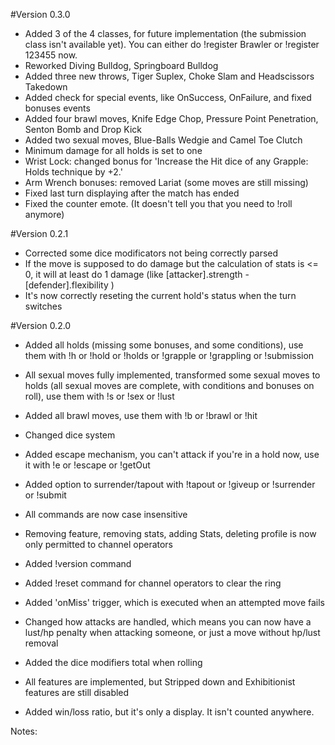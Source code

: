 #Version 0.3.0
- Added 3 of the 4 classes, for future implementation (the submission class isn't available yet). You can either do !register Brawler or !register 123455 now.
- Reworked Diving Bulldog, Springboard Bulldog
- Added three new throws, Tiger Suplex, Choke Slam and Headscissors Takedown
- Added check for special events, like OnSuccess, OnFailure, and fixed bonuses events
- Added four brawl moves, Knife Edge Chop, Pressure Point Penetration, Senton Bomb and Drop Kick
- Added two sexual moves, Blue-Balls Wedgie and Camel Toe Clutch
- Minimum damage for all holds is set to one
- Wrist Lock: changed bonus for 'Increase the Hit dice of any Grapple: Holds technique by +2.'
- Arm Wrench bonuses: removed Lariat (some moves are still missing)
- Fixed last turn displaying after the match has ended
- Fixed the counter emote. (It doesn't tell you that you need to !roll anymore)

#Version 0.2.1
- Corrected some dice modificators not being correctly parsed
- If the move is supposed to do damage but the calculation of stats is <= 0, it will at least do 1 damage (like [attacker].strength - [defender].flexibility )
- It's now correctly reseting the current hold's status when the turn switches

#Version 0.2.0

- Added all holds (missing some bonuses, and some conditions), use them with !h or !hold or !holds or !grapple or !grappling or !submission
- All sexual moves fully implemented, transformed some sexual moves to holds (all sexual moves are complete, with conditions and bonuses on roll), use them with !s or !sex or !lust
- Added all brawl moves, use them with !b or !brawl or !hit
- Changed dice system
- Added escape mechanism, you can't attack if you're in a hold now, use it with !e or !escape or !getOut
- Added option to surrender/tapout with !tapout or !giveup or !surrender or !submit
- All commands are now case insensitive


- Removing feature, removing stats, adding Stats, deleting profile is now only permitted to channel operators
- Added !version command
- Added !reset command for channel operators to clear the ring
- Added 'onMiss' trigger, which is executed when an attempted move fails
- Changed how attacks are handled, which means you can now have a lust/hp penalty when attacking someone, or just a move without hp/lust removal
- Added the dice modifiers total when rolling
- All features are implemented, but Stripped down and Exhibitionist features are still disabled

- Added win/loss ratio, but it's only a display. It isn't counted anywhere.


Notes:





